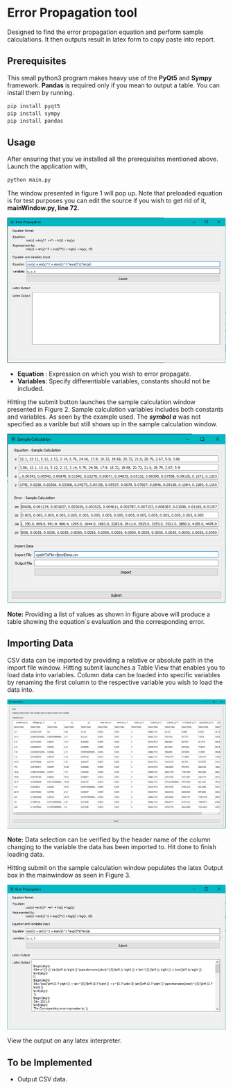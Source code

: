 # **Error Propagation tool**

Designed to find the error propagation equation and perform sample calculations. It then outputs result in latex form to copy paste into report.

## **Prerequisites**

This small python3 program makes heavy use of the **PyQt5** and **Sympy** framework. **Pandas** is required only if you mean to output a table.
You can install them by running.

 ```bash
 pip install pyqt5
 pip install sympy
 pip install pandas
 ```

## **Usage**

After ensuring that you`ve installed all the prerequisites mentioned above. Launch the application with,

```bash
python main.py
```

 The window presented in figure 1 will pop up. Note that preloaded equation is for test purposes you can edit the source if you wish to get rid of it, **mainWindow.py, line 72.**

![Figure 1](articles/mainWindow.PNG)

* **Equation** : Expression on which you wish to error propagate.
* **Variables**: Specify differentiable variables, constants should not be included.

Hitting the submit button launches the sample calculation window presented in Figure 2. Sample calculation variables includes both constants and variables. As seen by the example used. The ***symbol a*** was not specified as a varible but still shows up in the sample calculation window.

![Figure 2](articles/varWindow.PNG)

**Note:** Providing a list of values as shown in figure above will produce a table showing the equation`s evaluation and the corresponding error.
## **Importing Data**

CSV data can be imported by providing a relative or absolute path in the import file window. Hitting submit launches a Table View that enables you to load data into variables.
Column data can be loaded into specific variables by renaming the first column to the respective variable you wish to load the data into.

 ![Figure 3](articles/tableView.PNG)

**Note:** Data selection can be verified by the header name of the column changing to the variable the data has been imported to. Hit done to finish loading data.

Hitting submit on the sample calculation window populates the latex Output box in the mainwindow as seen in Figure 3.
 
 ![Figure 4](articles/mainWindowFinal.PNG)
 
 View the output on any latex interpreter.
 
 ## **To be Implemented**
 
 * Output CSV data.
 
